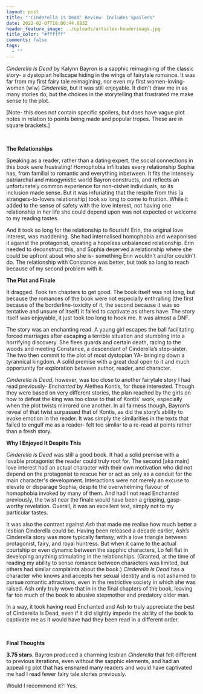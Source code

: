 ```yaml
---
layout: post
title: "'Cinderella Is Dead' Review- Includes Spoilers"
date: 2022-02-07T18:00:44.883Z
header_feature_image: ../uploads/articlex-headerimage.jpg
title_color: "#ffffff"
comments: false
tags:
  - ""
---
```

*Cinderella Is Dead* by Kalynn Bayron is a sapphic reimagining of the classic story- a dystopian hellscape hiding in the wings of fairytale romance. It was far from my first fairy tale reimagining, nor even my first women-loving-women (wlw) *Cinderella*, but it was still enjoyable. It didn't draw me in as many stories do, but the choices in the storytelling that frustrated me make sense to the plot.

\[Note- this does not contain specific spoilers, but does have vague plot notes in relation to points being made and popular tropes. These are in square brackets.]

 

**The Relationships**

Speaking as a reader, rather than a dating expert, the social connections in this book were frustrating! Homophobia infiltrates every relationship Sophia has, from familial to romantic and everything inbetween. It fits the intensely patriarchal and misogynistic world Bayron constructs, and reflects an unfortunately common experience for non-cishet individuals, so its inclusion made sense. But it was infuriating that the respite from this \[a strangers-to-lovers relationship] took so long to come to fruition. While it added to the sense of safety with the love interest, not having one relationship in her life she could depend upon was not expected or welcome to my reading tastes.

And it took so long for the relationship to flourish! Erin, the original love interest, was maddening. She had internalised homophobia and weaponised it against the protagonist, creating a hopeless unbalanced relationship. Erin needed to deconstruct this, and Sophia deserved a relationship where she could be upfront about who she is- something Erin wouldn't and/or couldn't do. The relationship with Constance was better, but took so long to reach because of my second problem with it.



**The Plot and Finale**

It dragged. Took ten chapters to get good. The book itself was not long, but because the romances of the book were not especially enthralling (the first because of the borderline-toxicity of it, the second because it was so tentative and unsure of itself) it failed to captivate as others have. The story itself was enjoyable, it just took too long to hook me. It was almost a DNF.

The story was an enchanting read. A young girl escapes the ball facilitating forced marriages after escaping a terrible situation and stumbling into a horrifying discovery. She flees guards and certain death, racing to the woods and meeting Constance, a descendant of Cinderella’s step-sister. The two then commit to the plot of most dystopian YA- bringing down a tyrannical kingdom. A solid premise with a great deal open to it and much opportunity for exploration between author, reader, and character.

*Cinderella Is Dead*, however, was too close to another fairytale story I had read previously- *Enchanted* by Alethea Kontis, for those interested. Though they were based on very different stories, the plan reached by the girls on how to defeat the king was too close to that of Kontis’ work, especially when the plot twists mirrored one another. In all fairness though, Bayron’s reveal of that twist surpassed that of Kontis, as did the story’s ability to evoke emotion in the reader. It was simply the similarities in the texts that failed to engulf me as a reader- felt too similar to a re-read at points rather than a fresh story.



**Why I Enjoyed It Despite This**

*Cinderella Is Dead* was still a good book. It had a solid premise with a lovable protagonist the reader could truly root for. The second \[aka main] love interest had an actual character with their own motivation who did not depend on the protagonist to rescue her or act as only as a conduit for the main character's development. Interactions were not merely an excuse to elevate or disparage Sophia, despite the overwhelming flavour of homophobia invoked by many of them. And had I not read Enchanted previously, the twist near the finale would have been a gripping, gasp-worthy revelation. Overall, it was an excellent text, simply not to my particular tastes.

It was also the contrast against *Ash* that made me realise how much better a lesbian Cinderella could be. Having been released a decade earlier, Ash’s Cinderella story was more typically fantasy, with a love triangle between protagonist, fairy, and royal huntress. But when it came to the actual courtship or even dynamic between the sapphic characters, Lo fell flat in developing anything stimulating in the relationships. (Granted, at the time of reading my ability to sense romance between characters was limited, but others had similar complaints about the book.) *Cinderella Is Dead* has a character who knows and accepts her sexual identity and is not ashamed to pursue romantic attractions, even in the restrictive society in which she was raised. Ash only truly wove that in in the final chapters of the book, leaving far too much of the book to abusive stepmother and predatory older man.

In a way, it took having read Enchanted and Ash to truly appreciate the best of Cinderella Is Dead, even if it did slightly impede the ability of the book to captivate me as it would have had they been read in a different order.

 

**Final Thoughts**

**3.75 stars**. Bayron produced a charming lesbian *Cinderella* that felt different to previous iterations, even without the sapphic elements, and had an appealing plot that has ensnared many readers and would have captivated me had I read fewer fairy tale stories previously.

Would I recommend it?: Yes.

<!--EndFragment-->